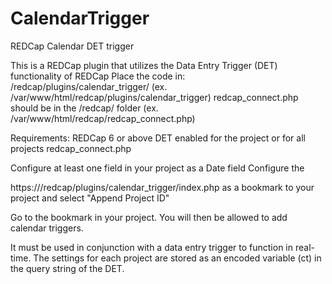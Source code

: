 # CalendarTrigger
REDCap Calendar DET trigger

This is a REDCap plugin that utilizes the Data Entry Trigger (DET) functionality of REDCap
Place the code in:
<webroot>/redcap/plugins/calendar_trigger/
(ex. /var/www/html/redcap/plugins/calendar_trigger)
redcap_connect.php should be in the /redcap/ folder
(ex. /var/www/html/redcap/redcap_connect.php)

Requirements:
REDCap 6 or above
DET enabled for the project or for all projects
redcap_connect.php

Configure at least one field in your project as a Date field
Configure the

https://<your URL HERE>/redcap/plugins/calendar_trigger/index.php
as a bookmark to your project and select "Append Project ID"

Go to the bookmark in your project. You will then be allowed to add calendar triggers.


It must be used in conjunction with a data entry trigger to function in real-time. The settings for each project are stored as an encoded variable (ct) in the query string of the DET.